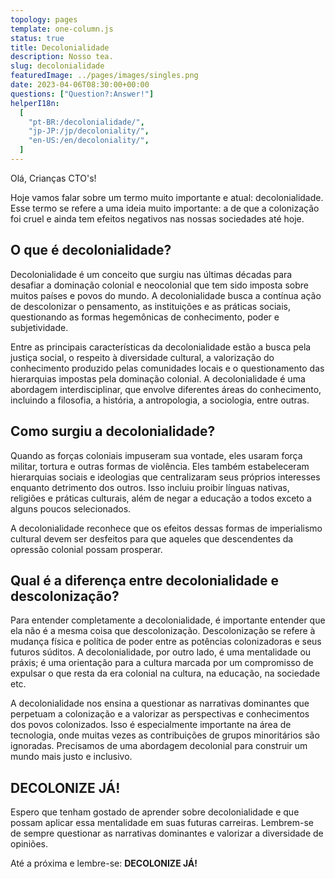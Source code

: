 ```yaml
---
topology: pages
template: one-column.js
status: true
title: Decolonialidade
description: Nosso tea.
slug: decolonialidade
featuredImage: ../pages/images/singles.png
date: 2023-04-06T08:30:00+00:00
questions: ["Question?:Answer!"]
helperI18n:
  [
    "pt-BR:/decolonialidade/",
    "jp-JP:/jp/decoloniality/",
    "en-US:/en/decoloniality/",
  ]
---
```


Olá, Crianças CTO's!

Hoje vamos falar sobre um termo muito importante e atual: decolonialidade. Esse termo se refere a uma ideia muito importante: a de que a colonização foi cruel e ainda tem efeitos negativos nas nossas sociedades até hoje.

## O que é decolonialidade?

Decolonialidade é um conceito que surgiu nas últimas décadas para desafiar a dominação colonial e neocolonial que tem sido imposta sobre muitos países e povos do mundo. A decolonialidade busca a contínua ação de descolonizar o pensamento, as instituições e as práticas sociais, questionando as formas hegemônicas de conhecimento, poder e subjetividade.

Entre as principais características da decolonialidade estão a busca pela justiça social, o respeito à diversidade cultural, a valorização do conhecimento produzido pelas comunidades locais e o questionamento das hierarquias impostas pela dominação colonial. A decolonialidade é uma abordagem interdisciplinar, que envolve diferentes áreas do conhecimento, incluindo a filosofia, a história, a antropologia, a sociologia, entre outras.

## Como surgiu a decolonialidade?

Quando as forças coloniais impuseram sua vontade, eles usaram força militar, tortura e outras formas de violência. Eles também estabeleceram hierarquias sociais e ideologias que centralizaram seus próprios interesses enquanto detrimento dos outros. Isso incluiu proibir línguas nativas, religiões e práticas culturais, além de negar a educação a todos exceto a alguns poucos selecionados.

A decolonialidade reconhece que os efeitos dessas formas de imperialismo cultural devem ser desfeitos para que aqueles que descendentes da opressão colonial possam prosperar.

## Qual é a diferença entre decolonialidade e descolonização?

Para entender completamente a decolonialidade, é importante entender que ela não é a mesma coisa que descolonização. Descolonização se refere à mudança física e política de poder entre as potências colonizadoras e seus futuros súditos. A decolonialidade, por outro lado, é uma mentalidade ou práxis; é uma orientação para a cultura marcada por um compromisso de expulsar o que resta da era colonial na cultura, na educação, na sociedade etc.

A decolonialidade nos ensina a questionar as narrativas dominantes que perpetuam a colonização e a valorizar as perspectivas e conhecimentos dos povos colonizados. Isso é especialmente importante na área de tecnologia, onde muitas vezes as contribuições de grupos minoritários são ignoradas. Precisamos de uma abordagem decolonial para construir um mundo mais justo e inclusivo.

## DECOLONIZE JÁ!

Espero que tenham gostado de aprender sobre decolonialidade e que possam aplicar essa mentalidade em suas futuras carreiras. Lembrem-se de sempre questionar as narrativas dominantes e valorizar a diversidade de opiniões.

Até a próxima e lembre-se: **DECOLONIZE JÁ!**
